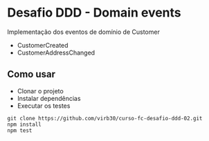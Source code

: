 # Desafio DDD - Domain events

Implementação dos eventos de domínio de Customer

- CustomerCreated
- CustomerAddressChanged

## Como usar

- Clonar o projeto
- Instalar dependências
- Executar os testes


```console
git clone https://github.com/virb30/curso-fc-desafio-ddd-02.git
npm install
npm test
```